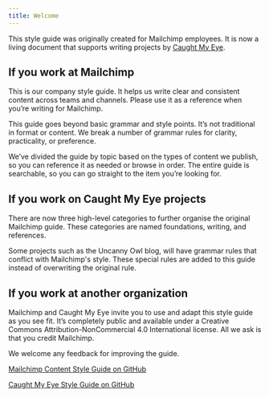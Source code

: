 ```yaml
---
title: Welcome
---
```


This style guide was originally created for Mailchimp employees. It is now a living document that supports writing projects by [Caught My Eye](https://www.caughtmyeye.cc/).

## If you work at Mailchimp

This is our company style guide. It helps us write clear and consistent content across teams and channels. Please use it as a reference when you’re writing for Mailchimp.

This guide goes beyond basic grammar and style points. It’s not traditional in format or content. We break a number of grammar rules for clarity, practicality, or preference.

We’ve divided the guide by topic based on the types of content we publish, so you can reference it as needed or browse in order. The entire guide is searchable, so you can go straight to the item you’re looking for.

## If you work on Caught My Eye projects

There are now three high-level categories to further organise the original Mailchimp guide. These categories are named foundations, writing, and references.

Some projects such as the Uncanny Owl blog, will have grammar rules that conflict with Mailchimp's style. These special rules are added to this guide instead of overwriting the original rule.

## If you work at another organization

Mailchimp and Caught My Eye invite you to use and adapt this style guide as you see fit. It’s completely public and available under a Creative Commons Attribution-NonCommercial 4.0 International license. All we ask is that you credit Mailchimp.

We welcome any feedback for improving the guide.

[Mailchimp Content Style Guide on GitHub](https://github.com/mailchimp/content-style-guide)

[Caught My Eye Style Guide on GitHub](https://github.com/marklchaves/cme-dev-style-guide)